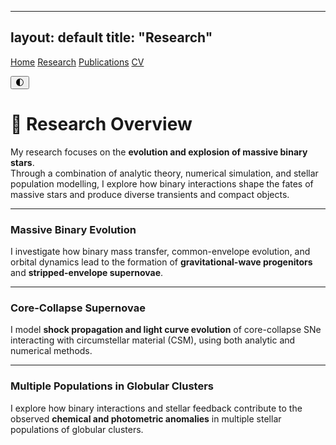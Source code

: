 
---
layout: default
title: "Research"
---

<nav>
  <a href="/">Home</a>
  <a href="/research">Research</a>
  <a href="/publications">Publications</a>
  <a href="/cv">CV</a>
</nav>

<button class="theme-toggle" onclick="toggleTheme()">🌓</button>

<script>
  function toggleTheme() {
    const body = document.body;
    const currentTheme = body.getAttribute('data-theme');
    const newTheme = currentTheme === 'dark' ? 'light' : 'dark';
    body.setAttribute('data-theme', newTheme);
    localStorage.setItem('theme', newTheme);
  }
  // Load stored theme
  const savedTheme = localStorage.getItem('theme') || 'light';
  document.body.setAttribute('data-theme', savedTheme);
</script>




# 🔭 Research Overview

My research focuses on the **evolution and explosion of massive binary stars**.  
Through a combination of analytic theory, numerical simulation, and stellar population modelling, I explore how binary interactions shape the fates of massive stars and produce diverse transients and compact objects.

---

### Massive Binary Evolution
I investigate how binary mass transfer, common-envelope evolution, and orbital dynamics lead to the formation of **gravitational-wave progenitors** and **stripped-envelope supernovae**.

---

### Core-Collapse Supernovae
I model **shock propagation and light curve evolution** of core-collapse SNe interacting with circumstellar material (CSM), using both analytic and numerical methods.

---

### Multiple Populations in Globular Clusters
I explore how binary interactions and stellar feedback contribute to the observed **chemical and photometric anomalies** in multiple stellar populations of globular clusters.
